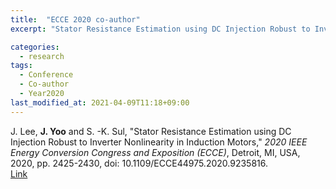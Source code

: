 ```yaml
---
title:  "ECCE 2020 co-author"
excerpt: "Stator Resistance Estimation using DC Injection Robust to Inverter Nonlinearity in Induction Motors."

categories:
  - research
tags:
  - Conference
  - Co-author
  - Year2020
last_modified_at: 2021-04-09T11:18+09:00
---
```


J. Lee, **J. Yoo** and S. -K. Sul, "Stator Resistance Estimation using DC Injection Robust to Inverter Nonlinearity in Induction Motors," *2020 IEEE Energy Conversion Congress and Exposition (ECCE)*, Detroit, MI, USA, 2020, pp. 2425-2430, doi: 10.1109/ECCE44975.2020.9235816.  
[Link](https://ieeexplore.ieee.org/document/9235816)
